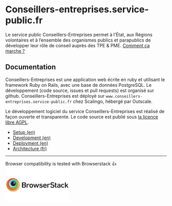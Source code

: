 # Conseillers-entreprises.service-public.fr

Le service public Conseillers-Entreprises permet à l’État, aux Régions volontaires et à l’ensemble des organismes publics et parapublics de développer leur rôle de conseil auprès des TPE & PME. [Comment ça marche ?](https://conseillers-entreprises.service-public.fr/comment_ca_marche)

## Documentation

Conseillers-Entreprises est une application web écrite en ruby et utilisant le framework Ruby on Rails, avec une base de données PostgreSQL. Le développement (code source, issues et pull requests) est organisé sur github. Conseillers-Entreprises est déployé sur `www.conseillers-entreprises.service-public.fr` chez Scalingo, hébergé par Outscale.

Le développement logiciel du service Conseillers-Entreprises est réalisé de façon ouverte et transparente. Le code source est publié sous [la licence libre AGPL](LICENSE.AGPL.txt).

* [Setup (en)](doc/01-setup.md)
* [Development (en)](doc/02-development.md)
* [Deployment (en)](doc/03-deployment.md)
* [Architecture (fr)](doc/04-architecture.md)

---

<!--Le projet est opensource, ce qui nous donne accès gratuitement à Browserstack, en échange de ce paragraphe qui doit rester visible sur le README.-->
Browser compatibility is tested with Browserstack :+1:<br/>
[<img src="doc/browserstack-logo-600x315.png" width="200">](https://www.browserstack.com/)
